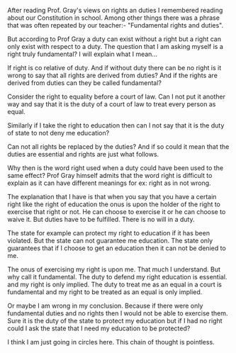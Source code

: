 After reading Prof. Gray's views on rights an duties I remembered reading about
our Constitution in school.  Among other things there
was a phrase that was often repeated by our
teacher:- "Fundamental rights and duties".

But according to Prof Gray a duty can exist without a right but a right
can only exist with respect to a duty. The question that I am asking myself is
a right truly fundamental? I will explain what I mean...

If right is co relative of duty. And if without duty there can be no right
is it wrong to say that all rights are derived from duties? And if the rights
are derived from duties can they be called fundamental? 

Consider the right to equality before a court of law.  Can I not put it 
another way and say that it is the duty of a court of law to treat every person as 
equal. 

Similarly if I take the right to education then can I not say that 
it is the duty of state to not deny me education? 

Can not all rights be replaced by the duties? And if so could  it mean that
the duties are essential and rights are just what follows.

Why then is the word right used when a duty could have been 
used to the same effect? Prof Gray himself admits that the 
word right is difficult to explain as it can have different meanings for ex: 
right as in not wrong. 

The explanation that I have is that when you say that you have a certain
right like the right of education the onus is upon the holder of the
right to exercise that right or not. He can choose to exercise it
or he can choose to waive it. But duties have to be fulfilled. There is no
will in a duty.

The state for example can protect my right to education if it has
been violated. But the state can not guarantee me education. The state
only guarantees that if I choose to get an education then it can not be denied
to me.

The onus of exercising my right is upon me. That much I understand. But why
call it fundamental. The duty to defend my right education is essential.
and my right is only implied. The duty to treat me as an equal in a court
is fundamental and my right to be treated as an equal is only implied. 

Or maybe I am wrong in my conclusion. Because if there were only fundamental
duties and no rights then I would not be able to exercise them. Sure it is
the duty of the state to protect my education but if I had no right
could I ask the state that I need my education to be protected?

I think I am just going in circles here. This chain of thought is
pointless.